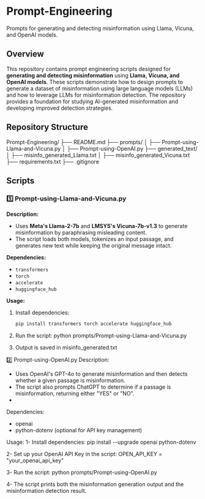 # Prompt-Engineering
Prompts for generating and detecting misinformation using Llama, Vicuna, and OpenAI models.

## Overview  
This repository contains prompt engineering scripts designed for **generating and detecting misinformation** using **Llama, Vicuna, and OpenAI models**. These scripts demonstrate how to design prompts to generate a dataset of misinformation using large language models (LLMs) and how to leverage LLMs for misinformation detection. The repository provides a foundation for studying AI-generated misinformation and developing improved detection strategies.

## Repository Structure  
Prompt-Engineering/ ├── README.md ├── prompts/ │ ├── Prompt-using-Llama-and-Vicuna.py │ ├── Prompt-using-OpenAI.py ├── generated_text/ │ ├── misinfo_generated_Llama.txt │ ├── misinfo_generated_Vicuna.txt ├── requirements.txt ├── .gitignore

## Scripts  

### 1️⃣ Prompt-using-Llama-and-Vicuna.py  
**Description:**  
- Uses **Meta's Llama-2-7b** and **LMSYS's Vicuna-7b-v1.3** to generate misinformation by paraphrasing misleading content.  
- The script loads both models, tokenizes an input passage, and generates new text while keeping the original message intact.  

**Dependencies:**  
- `transformers`
- `torch`
- `accelerate`
- `huggingface_hub`  

**Usage:**  
1. Install dependencies:  
   ```sh
   pip install transformers torch accelerate huggingface_hub

2. Run the script:
python prompts/Prompt-using-Llama-and-Vicuna.py

3. Output is saved in misinfo_generated.txt

   
2️⃣ Prompt-using-OpenAI.py
Description:

  * Uses OpenAI's GPT-4o to generate misinformation and then detects whether a given passage is misinformation.
  * The script also prompts ChatGPT to determine if a passage is misinformation, returning either "YES" or "NO".
  * 
Dependencies:

- openai
- python-dotenv (optional for API key management)
  
Usage:
 1- Install dependencies:
    pip install --upgrade openai python-dotenv
    
 2- Set up your OpenAI API Key in the script:
   OPEN_API_KEY = "your_openai_api_key"
   
 3- Run the script:
   python prompts/Prompt-using-OpenAI.py
 
 4- The script prints both the misinformation generation output and the misinformation detection result.
